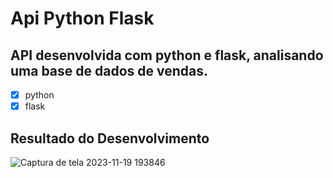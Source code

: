 # Api Python Flask
## API desenvolvida com python e flask, analisando uma base de dados de vendas.

- [x] python
- [x] flask

## Resultado do Desenvolvimento
![Captura de tela 2023-11-19 193846](https://github.com/Cristiannireis/Api_Python_Flask/assets/43080297/b9712b9b-da95-4d08-baf9-29a7dab773b4)


